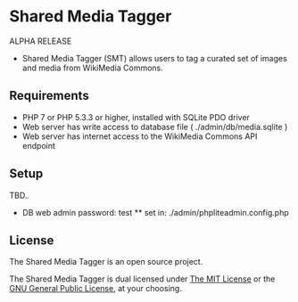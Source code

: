 # Shared Media Tagger 

ALPHA RELEASE

* Shared Media Tagger (SMT) allows users to tag a curated set of images and media from WikiMedia Commons.


## Requirements

* PHP 7 or PHP 5.3.3 or higher, installed with SQLite PDO driver
* Web server has write access to database file  ( ./admin/db/media.sqlite )
* Web server has internet access to the WikiMedia Commons API endpoint


## Setup

TBD..

* DB web admin password: test
** set in: ./admin/phpliteadmin.config.php


## License

The Shared Media Tagger is an open source project.

The Shared Media Tagger is dual licensed under
[The MIT License](http://opensource.org/licenses/MIT) or the
[GNU General Public License](http://opensource.org/licenses/GPL-3.0), at your choosing.
